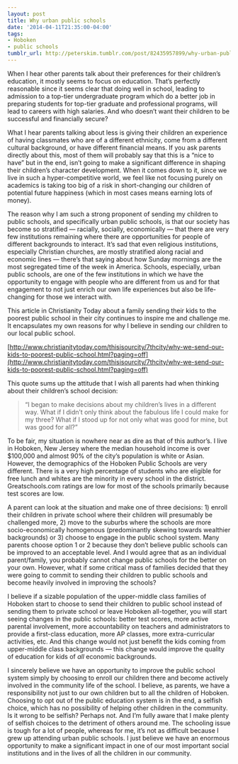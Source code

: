 ```yaml
---
layout: post
title: Why urban public schools
date: '2014-04-11T21:35:00-04:00'
tags:
- Hoboken
- public schools
tumblr_url: http://peterskim.tumblr.com/post/82435957899/why-urban-public-schools
---
```

When I hear other parents talk about their preferences for their children’s education, it mostly seems to focus on education. That’s perfectly reasonable since it seems clear that doing well in school, leading to admission to a top-tier undergraduate program which do a better job in preparing students for top-tier graduate and professional programs, will lead to careers with high salaries. And who doesn’t want their children to be successful and financially secure?

What I hear parents talking about less is giving their children an experience of having classmates who are of a different ethnicity, come from a different cultural background, or have different financial means. If you ask parents directly about this, most of them will probably say that this is a “nice to have” but in the end, isn’t going to make a significant difference in shaping their children’s character development. When it comes down to it, since we live in such a hyper-competitive world, we feel like not focusing purely on academics is taking too big of a risk in short-changing our children of potential future happiness (which in most cases means earning lots of money). 

The reason why I am such a strong proponent of sending my children to public schools, and specifically urban public schools, is that our society has become so stratified — racially, socially, economically — that there are very few institutions remaining where there are opportunities for people of different backgrounds to interact. It’s sad that even religious institutions, especially Christian churches, are mostly stratified along racial and economic lines — there’s that saying about how Sunday mornings are the most segregated time of the week in America. Schools, especially, urban public schools, are one of the few institutions in which we have the opportunity to engage with people who are different from us and for that engagement to not just enrich our own life experiences but also be life-changing for those we interact with.

This article in Christianity Today about a family sending their kids to the poorest public school in their city continues to inspire me and challenge me. It encapsulates my own reasons for why I believe in sending our children to our local public school.

[http://www.christianitytoday.com/thisisourcity/7thcity/why-we-send-our-kids-to-poorest-public-school.html?paging=off](http://www.christianitytoday.com/thisisourcity/7thcity/why-we-send-our-kids-to-poorest-public-school.html?paging=off)

This quote sums up the attitude that I wish all parents had when thinking about their children’s school decision:

>“I began to make decisions about my children’s lives in a different way. What if I didn’t only think about the fabulous life I could make for my three? What if I stood up for not only what was good for mine, but was good for all?”

To be fair, my situation is nowhere near as dire as that of this author’s. I live in Hoboken, New Jersey where the median household income is over $100,000 and almost 90% of the city’s population is white or Asian. However, the demographics of the Hoboken Public Schools are very different. There is a very high percentage of students who are eligible for free lunch and whites are the minority in every school in the district. Greatschools.com ratings are low for most of the schools primarily because test scores are low. 

A parent can look at the situation and make one of three decisions: 1) enroll their children in private school where their children will presumably be challenged more, 2) move to the suburbs where the schools are more socio-economically homogenous (predominantly skewing towards wealthier backgrounds) or 3) choose to engage in the public school system. Many parents choose option 1 or 2 because they don’t believe public schools can be improved to an acceptable level. And I would agree that as an individual parent/family, you probably cannot change public schools for the better on your own. However, what if some critical mass of families decided that they were going to commit to sending their children to public schools and become heavily involved in improving the schools? 

I believe if a sizable population of the upper-middle class families of Hoboken start to choose to send their children to public school instead of sending them to private school or leave Hoboken all-together, you will start seeing changes in the public schools: better test scores, more active parental involvement, more accountability on teachers and administrators to provide a first-class education, more AP classes, more extra-curricular activities, etc. And this change would not just benefit the kids coming from upper-middle class backgrounds — this change would improve the quality of education for kids of *all* economic backgrounds.

I sincerely believe we have an opportunity to improve the public school system simply by choosing to enroll our children there and become actively involved in the community life of the school. I believe, as parents, we have a responsibility not just to our own children but to all the children of Hoboken. Choosing to opt out of the public education system is in the end, a selfish choice, which has no possibility of helping other children in the community. Is it wrong to be selfish? Perhaps not. And I’m fully aware that I make plenty of selfish choices to the detriment of others around me. The schooling issue is tough for a lot of people, whereas for me, it’s not as difficult because I grew up attending urban public schools. I just believe we have an enormous opportunity to make a significant impact in one of our most important social institutions and in the lives of all the children in our community.

